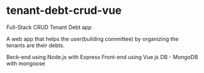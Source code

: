 # tenant-debt-crud-vue
Full-Stack CRUD Tenant Debt app

A web app that helps the user(building committee) by organizing the tenants are their debts.

Beck-end using Node.js with Express
Front-end using Vue.js
DB - MongoDB with mongoose
